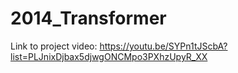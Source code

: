 # 2014_Transformer
Link to project video: https://youtu.be/SYPn1tJScbA?list=PLJnixDjbax5djwgONCMpo3PXhzUpyR_XX
